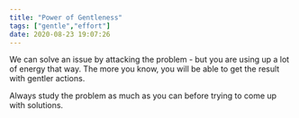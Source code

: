 ```yaml
---
title: "Power of Gentleness"
tags: ["gentle","effort"]
date: 2020-08-23 19:07:26
---
```


We can solve an issue by attacking the problem - but you are using up a lot of energy that way. The more you know, you will be able to get the result with gentler actions.

Always study the problem as much as you can before trying to come up with solutions.